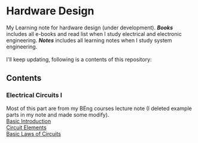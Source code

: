 # Hardware Design
My Learning note for hardware design (under development). ***Books*** includes all e-books and read list when I study electrical and electronic engineering. ***Notes*** includes all learning notes when I study system engineering. <br>
<br>
I'll keep updating, following is a contents of this repository:

## Contents
### Electrical Circuits I
Most of this part are from my BEng courses lecture note (I deleted example parts in my note and made some modify).
<br>[Basic Introduction](https://github.com/DIJUNLIAO)
<br>[Circuit Elements]()
<br>[Basic Laws of Circuits]()
